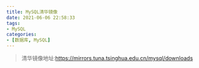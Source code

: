 ```yaml
---
title: MySQL清华镜像
date: 2021-06-06 22:58:33
tags:
- MySQL
categories:
- [数据库, MySQL]
---
```


> 清华镜像地址:https://mirrors.tuna.tsinghua.edu.cn/mysql/downloads

<!--more-->

